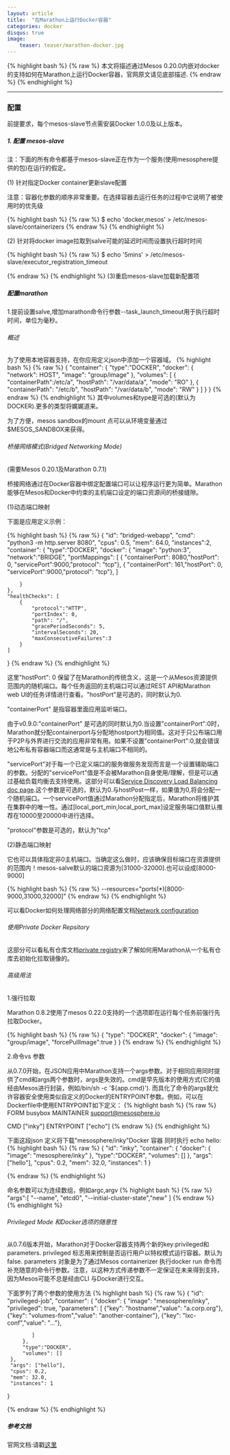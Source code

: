 ```yaml
---
layout: article
title:  "在Marathon上运行Docker容器"
categories: docker
disqus: true
image:
    teaser: teaser/marathon-docker.jpg
---
```


{% highlight bash %}
{% raw %}
本文将描述通过Mesos 0.20.0内嵌对docker的支持如何在Marathon上运行Docker容器，官网原文请见底部描述.
{% endraw %}
{% endhighlight %} 

---


### 配置

前提要求，每个mesos-slave节点需安装Docker 1.0.0及以上版本。

##### 1. 配置 mesos-slave
    
注：下面的所有命令都基于mesos-slave正在作为一个服务(使用mesosphere提供的包)在运行的假定。

(1) 针对指定Docker container更新slave配置

注意：容器化参数的顺序非常重要。在选择容器去运行任务的过程中它说明了被使用时的优先级

{% highlight bash %}
{% raw %}
$ echo 'docker,mesos' > /etc/mesos-slave/containerizers
{% endraw %}
{% endhighlight %}

(2) 针对将docker image拉取到salve可能的延迟时间而设置执行超时时间

{% highlight bash %}
{% raw %}
$ echo '5mins' > /etc/mesos-slave/executor_registration_timeout

{% endraw %}
{% endhighlight %}
(3)重启mesos-slave加载新配置项

##### 配置marathon

1.提前设置salve,增加marathon命令行参数--task_launch_timeout用于执行超时时间，单位为毫秒。

###### 概述

为了使用本地容器支持，在你应用定义json中添加一个容器域。
{% highlight bash %}
{% raw %}
{
    "container": {
        "type":"DOCKER",
        "docker": {
            "network": HOST",
            "image": "group/image"
        },
        "volumes": [
        {
            "containerPath":/etc/a",
            "hostPath": "/var/data/a",
            "mode": "RO"
        },
        {
            "containerPath": "/etc/b",
            "hostPath": "/var/data/b",
            "mode": "RW"
        }
        ]
    }
}
{% endraw %}
{% endhighlight %}
其中volumes和type是可选的(默认为DOCKER).更多的类型将娓娓道来。

为了方便，mesos sandbox的mount 点可以从环境变量通过$MESOS_SANDBOX来获得。

###### 桥接网络模式(Bridged Networking Mode)

(需要Mesos 0.20.1及Marathon 0.7.1)

桥接网络通过在Docker容器中绑定配置端口可以让程序运行更为简单。Marathon能够在Mesos和Docker中约束的主机端口设定的端口资源间的桥接缝隙。

(1)动态端口映射

下面是应用定义示例：

{% highlight bash %}
{% raw %}
{
    "id": "bridged-webapp",
    "cmd": "python3 -m http.server 8080",
    "cpus": 0.5,
    "mem": 64.0,
    "instances":2,
    "container": {
        "type":"DOCKER",
        "docker": {
            "image": "python:3",
            "network":"BRIDGE",
            "portMappings": [
                { "containerPort": 8080,"hostPort": 0, "servicePort":9000,"protocol": "tcp"},
                { "containerPort": 161,"hostPort": 0, "servicePort":9000,"protocol": "tcp"},
            ]

        }
    },
    "healthChecks": [
        {
            "protocol":"HTTP",
            "portIndex": 0,
            "path": "/",
            "gracePeriodSeconds": 5,
            "intervalSeconds": 20,
            "maxConsecutiveFailures":3
        }
    ]


}
{% endraw %}
{% endhighlight %}

这里"hostPort": 0  保留了在Marathon的传统含义，这是一个从Mesos资源提供范围内的随机端口。每个任务返回的主机端口可以通过REST API和Marathon web UI的任务详情进行查看。"hostPort"是可选的，同时默认为0.

"containerPort" 是指容器里面应用监听端口。

由于v0.9.0:"containerPort" 是可选的同时默认为0.当设置"containerPort":0时，Marathon就分配containerport与分配地hostport为相同值。这对于只公布端口用于P2P与外界进行交流的应用非常有用。如果不设置"containerPort":0,就会错误地公布私有容器端口而这通常是与主机端口不相同的。

"servicePort"对于每一个已定义端口的服务做服务发现而言是一个设置辅助端口的参数。分配的"servicePort"值是不会被Marathon自身使用/理解，但是可以通过基础负载均衡去支持使用。这部分可以看[Service Discovery Load Balancing doc page](https://mesosphere.github.io/marathon/docs/service-discovery-load-balancing).这个参数是可选的，默认为0.与hostPost一样，如果值为0,将会分配一个随机端口。一个servicePort值通过Marathon分配指定后，Marathon将维护其在集群中的唯一性。通过[local_port_min,local_port_max]设定服务端口值默认推荐在10000至20000中进行选择。

"protocol"参数是可选的，默认为"tcp"

(2)静态端口映射

它也可以具体指定非0主机端口。当确定这么做时，应该确保目标端口在资源提供的范围内！mesos-salve默认的端口资源为[31000-32000].也可以设成[8000-9000]

{% highlight bash %}
{% raw %}
--resources="ports(*)[8000-9000,31000,32000]"
{% endraw %}
{% endhighlight %}

可以看Docker如何处理网络部分的网络配置文档[Network configuration](http://docs.docker.com/engine/userguide/networking/)

###### 使用Private Docker Repsitory

这部分可以看私有仓库文档[private registry](https://mesosphere.github.io/marathon/docs/native-docker-private-registry.html)来了解如何用Marathon从一个私有仓库去初始化拉取镜像的。

###### 高级用法

1.强行拉取

Marathon 0.8.2使用了mesos 0.22.0支持的一个选项即在运行每个任务前强行先拉取Docker。

{% highlight bash %}
{% raw %}
{
  "type": "DOCKER",
  "docker": {
    "image": "group/image",
    "forcePullImage":true
  }
}
{% endraw %}
{% endhighlight %}

2.命令vs 参数

从0.7.0开始，在JSON应用中Marathon支持一个args参数。对于相同应用同时提供了cmd和args两个参数时，args是失效的。cmd是早先版本的使用方式(它的值经由Mesos进行封装，例如/bin/sh -c '${app.cmd}'). 而具化了命令的args就允许容器安全使用类似自定义的Docker的ENTRYPOINT参数。例如，可以在Dockerfile中使用ENTRYPOINT如下定义：
{% highlight bash %}
{% raw %}
FORM busybox
MAINTAINER support@mesosphere.io

CMD ["inky"]
ENTRYPOINT ["echo"]
{% endraw %}
{% endhighlight %}

下面这段json 定义将下载"mesosphere/inky"Docker 容器 同时执行 echo hello:
{% highlight bash %}
{% raw %}
{
    "id": "inky",
    "container": {
        "docker": {
            "image": "mesosphere/inky"
         },
         "type":"DOCKER",
         "volumes": []
     },
     "args": ["hello"],
     "cpus": 0.2,
     "mem": 32.0,
     "instances": 1
}

{% endraw %}
{% endhighlight %}

命名参数可以为连续数组，例如argc,argv
{% highlight bash %}
{% raw %}
"args":[
    "--name", "etcd0",
    "--initial-cluster-state","new"
]
{% endraw %}
{% endhighlight %}

###### Privileged Mode 和Docker选项的随意性

从0.7.6版本开始，Marathon对于Docker容器支持两个新的key:privileged和parameters. privileged 标志用来控制是否运行用户以特权模式运行容器。默认为false. parameters 对象是为了通过Mesos containerizer 执行docker run 命令而补充随意的命令行参数。注意，以这种方式传递参数不一定保证在未来得到支持，因为Mesos可能不总是经由CLI 与Docker进行交互。

下面罗列了两个参数的使用方法
{% highlight bash %}
{% raw %}
{
    "id": "privileged-job",
    "container": {
        "docker": {
            "image": "mesosphere/inky",
            "privileged": true,
            "parameters": [
                {"key": "hostname","value": "a.corp.org"},
                {"key": "volumes-from","value": "another-container"},
                {"key": "lxc-conf","value": "..."},

            ]
         },
         "type":"DOCKER",
         "volumes": []
     },
     "args": ["hello"],
     "cpus": 0.2,
     "mem": 32.0,
     "instances": 1
}

{% endraw %}
{% endhighlight %}



##### 参考文档

官网文档:请戳[这里](https://mesosphere.github.io/marathon/docs/native-docker.html)




























